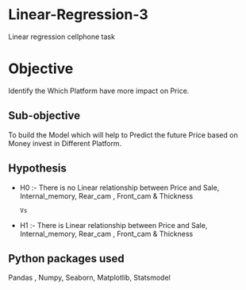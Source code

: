 # Linear-Regression-3
Linear regression cellphone task

# Objective 
Identify the Which Platform have more impact on Price.

## Sub-objective 
To build the Model which will help to Predict the future Price based on Money invest in Different Platform.

## Hypothesis

*  H0 :- There is no Linear relationship between Price and Sale, Internal_memory, Rear_cam , Front_cam  & Thickness

       Vs 

*  H1 :- There is Linear relationship between Price and Sale, Internal_memory, Rear_cam , Front_cam  & Thickness

 
 ## Python packages used
 Pandas , Numpy, Seaborn, Matplotlib, Statsmodel
